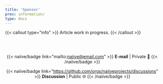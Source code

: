 ```yaml
---
title: 'Sponsor'
prev: information/
type: docs
---
```


{{< callout type="info" >}}
  Article work in progress.
{{< /callout >}}

<!--more-->

<div style="text-align: center;"><br><br>

{{< naiive/badge link="mailto:naiive@email.com" >}}
**E-mail** | Private 🔐
{{< /naiive/badge >}}

{{< naiive/badge link="https://github.com/orgs/naiiveprojects/discussions" >}}
**Discussion** | Public 🌐
{{< /naiive/badge >}}

</div>
